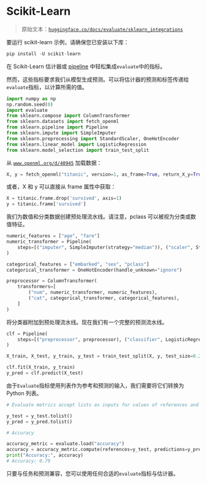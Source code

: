 # Scikit-Learn

> 原始文本：[`huggingface.co/docs/evaluate/sklearn_integrations`](https://huggingface.co/docs/evaluate/sklearn_integrations)

要运行 scikit-learn 示例，请确保您已安装以下库：

```py
pip install -U scikit-learn
```

在 Scikit-Learn 估计器或 [pipeline](https://scikit-learn.org/stable/modules/generated/sklearn.pipeline.Pipeline.html#sklearn.pipeline.Pipeline) 中轻松集成`evaluate`中的指标。

然而，这些指标要求我们从模型生成预测。可以将估计器的预测和标签传递给`evaluate`指标，以计算所需的值。

```py
import numpy as np
np.random.seed(0)
import evaluate
from sklearn.compose import ColumnTransformer
from sklearn.datasets import fetch_openml
from sklearn.pipeline import Pipeline
from sklearn.impute import SimpleImputer
from sklearn.preprocessing import StandardScaler, OneHotEncoder
from sklearn.linear_model import LogisticRegression
from sklearn.model_selection import train_test_split
```

从 [`www.openml.org/d/40945`](https://www.openml.org/d/40945) 加载数据：

```py
X, y = fetch_openml("titanic", version=1, as_frame=True, return_X_y=True)
```

或者，X 和 y 可以直接从 frame 属性中获取：

```py
X = titanic.frame.drop('survived', axis=1)
y = titanic.frame['survived']
```

我们为数值和分类数据创建预处理流水线。请注意，pclass 可以被视为分类或数值特征。

```py
numeric_features = ["age", "fare"]
numeric_transformer = Pipeline(
    steps=[("imputer", SimpleImputer(strategy="median")), ("scaler", StandardScaler())]
)

categorical_features = ["embarked", "sex", "pclass"]
categorical_transformer = OneHotEncoder(handle_unknown="ignore")

preprocessor = ColumnTransformer(
    transformers=[
        ("num", numeric_transformer, numeric_features),
        ("cat", categorical_transformer, categorical_features),
    ]
)
```

将分类器附加到预处理流水线。现在我们有一个完整的预测流水线。

```py
clf = Pipeline(
    steps=[("preprocessor", preprocessor), ("classifier", LogisticRegression())]
)

X_train, X_test, y_train, y_test = train_test_split(X, y, test_size=0.2, random_state=0)

clf.fit(X_train, y_train)
y_pred = clf.predict(X_test)
```

由于`Evaluate`指标使用列表作为参考和预测的输入，我们需要将它们转换为 Python 列表。

```py
# Evaluate metrics accept lists as inputs for values of references and predictions

y_test = y_test.tolist()
y_pred = y_pred.tolist()

# Accuracy

accuracy_metric = evaluate.load("accuracy")
accuracy = accuracy_metric.compute(references=y_test, predictions=y_pred)
print("Accuracy:", accuracy)
# Accuracy: 0.79
```

只要与任务和预测兼容，您可以使用任何合适的`evaluate`指标与估计器。
